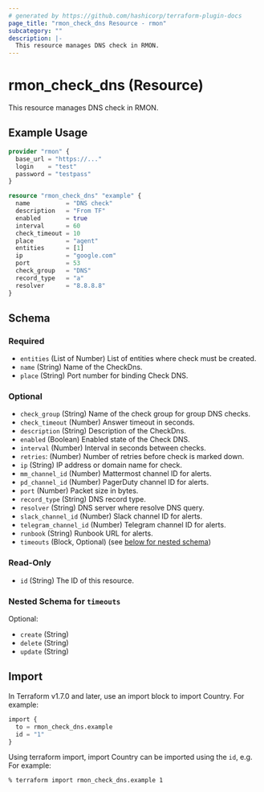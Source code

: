 ```yaml
---
# generated by https://github.com/hashicorp/terraform-plugin-docs
page_title: "rmon_check_dns Resource - rmon"
subcategory: ""
description: |-
  This resource manages DNS check in RMON.
---
```


# rmon_check_dns (Resource)

This resource manages DNS check in RMON.

## Example Usage

```terraform
provider "rmon" {
  base_url = "https://..."
  login    = "test"
  password = "testpass"
}

resource "rmon_check_dns" "example" {
  name          = "DNS check"
  description   = "From TF"
  enabled       = true
  interval      = 60
  check_timeout = 10
  place         = "agent"
  entities      = [1]
  ip            = "google.com"
  port          = 53
  check_group   = "DNS"
  record_type   = "a"
  resolver      = "8.8.8.8"
}
```


<!-- schema generated by tfplugindocs -->
## Schema

### Required

- `entities` (List of Number) List of entities where check must be created.
- `name` (String) Name of the CheckDns.
- `place` (String) Port number for binding Check DNS.

### Optional

- `check_group` (String) Name of the check group for group DNS checks.
- `check_timeout` (Number) Answer timeout in seconds.
- `description` (String) Description of the CheckDns.
- `enabled` (Boolean) Enabled state of the Check DNS.
- `interval` (Number) Interval in seconds between checks.
- `retries`: (Number) Number of retries before check is marked down.
- `ip` (String) IP address or domain name for check.
- `mm_channel_id` (Number) Mattermost channel ID for alerts.
- `pd_channel_id` (Number) PagerDuty channel ID for alerts.
- `port` (Number) Packet size in bytes.
- `record_type` (String) DNS record type.
- `resolver` (String) DNS server where resolve DNS query.
- `slack_channel_id` (Number) Slack channel ID for alerts.
- `telegram_channel_id` (Number) Telegram channel ID for alerts.
- `runbook` (String) Runbook URL for alerts.
- `timeouts` (Block, Optional) (see [below for nested schema](#nestedblock--timeouts))

### Read-Only

- `id` (String) The ID of this resource.

<a id="nestedblock--timeouts"></a>
### Nested Schema for `timeouts`

Optional:

- `create` (String)
- `delete` (String)
- `update` (String)

## Import

In Terraform v1.7.0 and later, use an import block to import Country. For example:

```terraform
import {
  to = rmon_check_dns.example
  id = "1"
}
```

Using terraform import, import Country can be imported using the `id`, e.g. For example:

```shell
% terraform import rmon_check_dns.example 1
```
